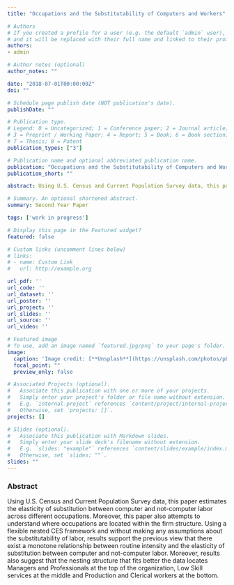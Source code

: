 ```yaml
---
title: "Occupations and the Substitutability of Computers and Workers"

# Authors
# If you created a profile for a user (e.g. the default `admin` user), write the username (folder name) here 
# and it will be replaced with their full name and linked to their profile.
authors:
- admin

# Author notes (optional)
author_notes: ""

date: "2018-07-01T00:00:00Z"
doi: ""

# Schedule page publish date (NOT publication's date).
publishDate: ""

# Publication type.
# Legend: 0 = Uncategorized; 1 = Conference paper; 2 = Journal article;
# 3 = Preprint / Working Paper; 4 = Report; 5 = Book; 6 = Book section;
# 7 = Thesis; 8 = Patent
publication_types: ["3"]

# Publication name and optional abbreviated publication name.
publication: "Occupations and the Substitutability of Computers and Workers"
publication_short: ""

abstract: Using U.S. Census and Current Population Survey data, this paper estimates the elasticity of substitution between computer and not-computer labor across different occupations. Moreover, this paper also attempts to understand where occupations are located within the firm structure. Using a flexible nested CES framework and without making any assumptions about the substitutability of labor, results support the previous view that there exist a monotone relationship between routine intensity and the elasticity of substitution between computer and not-computer labor. Moreover, results also suggest that the nesting structure that fits better the data locates Managers and Professionals at the top of the organization, Low Skill services at the middle and Production and Clerical workers at the bottom.

# Summary. An optional shortened abstract.
summary: Second Year Paper

tags: ['work in progress']

# Display this page in the Featured widget?
featured: false

# Custom links (uncomment lines below)
# links:
# - name: Custom Link
#   url: http://example.org

url_pdf: ''
url_code: ''
url_dataset: ''
url_poster: ''
url_project: ''
url_slides: ''
url_source: ''
url_video: ''

# Featured image
# To use, add an image named `featured.jpg/png` to your page's folder. 
image:
  caption: 'Image credit: [**Unsplash**](https://unsplash.com/photos/pLCdAaMFLTE)'
  focal_point: ""
  preview_only: false

# Associated Projects (optional).
#   Associate this publication with one or more of your projects.
#   Simply enter your project's folder or file name without extension.
#   E.g. `internal-project` references `content/project/internal-project/index.md`.
#   Otherwise, set `projects: []`.
projects: []

# Slides (optional).
#   Associate this publication with Markdown slides.
#   Simply enter your slide deck's filename without extension.
#   E.g. `slides: "example"` references `content/slides/example/index.md`.
#   Otherwise, set `slides: ""`.
slides: ""
---
```


### Abstract
	
Using U.S. Census and Current Population Survey data, this paper estimates the elasticity of substitution between computer and not-computer labor across different occupations. Moreover, this paper also attempts to understand where occupations are located within the firm structure. Using a flexible nested CES framework and without making any assumptions about the substitutability of labor, results support the previous view that there exist a monotone relationship between routine intensity and the elasticity of substitution between computer and not-computer labor. Moreover, results also suggest that the nesting structure that fits better the data locates Managers and Professionals at the top of the organization, Low Skill services at the middle and Production and Clerical workers at the bottom.
